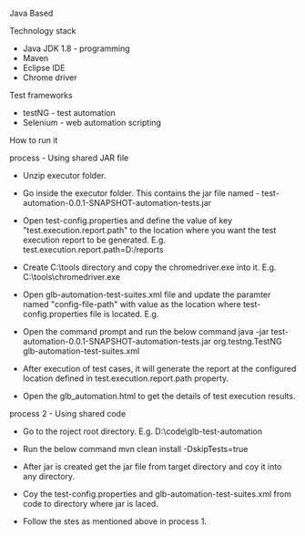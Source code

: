 

Java Based 

Technology stack 
- Java JDK 1.8 - programming 
- Maven 
- Eclipse IDE
- Chrome driver 

Test frameworks 
- testNG - test automation
- Selenium - web automation scripting

How to run it 

process  - Using shared JAR file 

- Unzip executor folder. 
- Go inside the executor folder. This contains the jar file named - test-automation-0.0.1-SNAPSHOT-automation-tests.jar
- Open test-config.properties and define the value of key "test.execution.report.path" to the location where you want the test execution report to be generated. E.g. 
	test.execution.report.path=D:/reports
- Create C:\tools directory and copy the chromedriver.exe into it. 
  E.g. C:\tools\chromedriver.exe
- Open glb-automation-test-suites.xml file and update the paramter named "config-file-path" with value as the location where test-config.properties file is located. 
  E.g. <parameter name="config-file-path" value="D:/executor" />
- Open the command prompt and run the below command
	java -jar test-automation-0.0.1-SNAPSHOT-automation-tests.jar org.testng.TestNG glb-automation-test-suites.xml
	
- After execution of test cases, it will generate the report at the configured location defined in test.execution.report.path property. 
- Open the glb_automation.html to get the details of test execution results. 




























process 2 - Using shared code 

- Go to the roject root directory. 
 E.g. D:\code\glb-test-automation

- Run the below command 
 mvn clean install -DskipTests=true

- After jar is created get the jar file from target directory and coy it into any directory. 
- Coy the test-config.properties and glb-automation-test-suites.xml from code to directory where jar is laced. 
- Follow the stes as mentioned above in process 1. 
